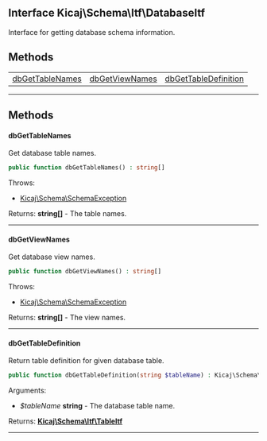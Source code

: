 ## Interface Kicaj\Schema\Itf\DatabaseItf
Interface for getting database schema information.

## Methods

|                                                |                                                |                                                |
| ---------------------------------------------- | ---------------------------------------------- | ---------------------------------------------- |
|      [dbGetTableNames](#dbgettablenames)       |       [dbGetViewNames](#dbgetviewnames)        | [dbGetTableDefinition](#dbgettabledefinition)  |

-------
## Methods
#### dbGetTableNames
Get database table names.
```php
public function dbGetTableNames() : string[]
```

Throws:
- [Kicaj\Schema\SchemaException](Kicaj-Schema-SchemaException.md)

Returns: **string[]** - The table names.

-------
#### dbGetViewNames
Get database view names.
```php
public function dbGetViewNames() : string[]
```

Throws:
- [Kicaj\Schema\SchemaException](Kicaj-Schema-SchemaException.md)

Returns: **string[]** - The view names.

-------
#### dbGetTableDefinition
Return table definition for given database table.
```php
public function dbGetTableDefinition(string $tableName) : Kicaj\Schema\Itf\TableItf
```
Arguments:
- _$tableName_ **string** - The database table name.

Returns: **[Kicaj\Schema\Itf\TableItf](Kicaj-Schema-Itf-TableItf.md)**

-------
